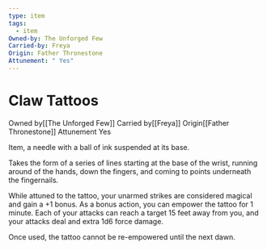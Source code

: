 ```yaml
---
type: item
tags:
  - item
Owned-by: The Unforged Few
Carried-by: Freya
Origin: Father Thronestone
Attunement: " Yes"
---
```


# Claw Tattoos

<span class="dataview inline-field"><span class="inline-field-key">Owned by</span><span class="inline-field-value">[[The Unforged Few]]</span></span>
<span class="dataview inline-field"><span class="inline-field-key">Carried by</span><span class="inline-field-value">[[Freya]]</span></span>
<span class="dataview inline-field"><span class="inline-field-key">Origin</span><span class="inline-field-value">[[Father Thronestone]]</span></span>
<span class="dataview inline-field"><span class="inline-field-key">Attunement</span><span class="inline-field-value"> Yes</span></span>

Item, a needle with a ball of ink suspended at its base. 

Takes the form of a series of lines starting at the base of the wrist, running around of the hands, down the fingers, and coming to points underneath the fingernails. 

While attuned to the tattoo, your unarmed strikes are considered magical and gain a +1 bonus. As a bonus action, you can empower the tattoo for 1 minute. Each of your attacks can reach a target 15 feet away from you, and your attacks deal and extra 1d6 force damage. 

Once used, the tattoo cannot be re-empowered until the next dawn.